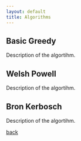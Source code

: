 ```yaml
---
layout: default
title: Algorithms
---
```


## Basic Greedy

Description of the algortihm.

## Welsh Powell

Description of the algortihm.

## Bron Kerbosch

Description of the algortihm.

[back](./)